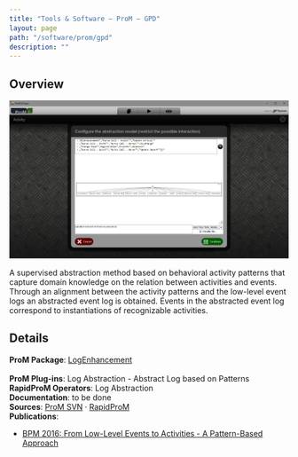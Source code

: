 ```yaml
---
title: "Tools & Software — ProM — GPD"
layout: page
path: "/software/prom/gpd"
description: ""
---
```


## Overview

![](log-abstraction.png)

A supervised abstraction method based on behavioral activity patterns that capture domain knowledge on the relation between activities and events. Through an alignment between the activity patterns and the low-level event logs an abstracted event log is obtained. Events in the abstracted event log correspond to instantiations of recognizable activities.

## Details

<b>ProM Package</b>: <a href="http://www.promtools.org/doku.php?id=nightly">LogEnhancement</a><br/><br/>
<b>ProM Plug-ins</b>: Log Abstraction - Abstract Log based on Patterns<br/>
<b>RapidProM Operators</b>: Log Abstraction<br/>
<b>Documentation</b>: to be done<br/>
<b>Sources</b>: <a href="https://svn.win.tue.nl/repos/prom/Packages/LogEnhancement/">ProM SVN</a> · <a href="https://github.com/rapidprom/rapidprom-source/tree/lpm">RapidProM</a> <br/>
<b>Publications</b>:
<ul>
<li><a href="http://dx.doi.org/10.1007/978-3-319-45348-4_8">BPM 2016: From Low-Level Events to Activities - A Pattern-Based Approach</a></a></li>
</ul>